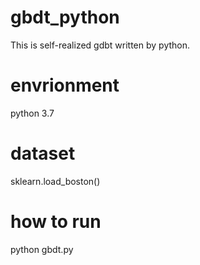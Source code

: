 # gbdt_python

This is self-realized gdbt written by python.

# envrionment

python 3.7

# dataset 

sklearn.load_boston()

# how to run

python gbdt.py

